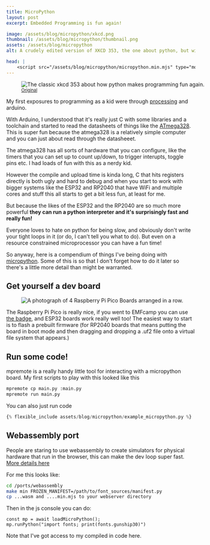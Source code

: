 ```yaml
---
title: MicroPython
layout: post
excerpt: Embedded Programming is fun again!

image: /assets/blog/micropython/xkcd.png
thumbnail: /assets/blog/micropython/thumbnail.png
assets: /assets/blog/micropython
alt: A crudely edited version of XKCD 353, the one about python, but with a greek letter mu stuck in front of "python".

head: |
    <script src="/assets/blog/micropython/micropython.min.mjs" type="module"></script>
---
```


<figure style="width:max(300px, 100%);">
<img src="{{page.assets}}/xkcd.png" alt="The classic xkcd 353 about how python makes programming fun again."/>
<figcaption>
<small><a href = "https://xkcd.com/353/">Original</a></small>
</figcaption>
</figure>

My first exposures to programming as a kid were through [processing](https://processing.org/) and arduino. 

With Arduino, I understood that it's really just C with some libraries and a toolchain and started to read the datasheets of things like the [ATmega328][atmega328_datasheet]. This is super fun because the atmega328 is a relatively simple computer and you can just about read through the datasheeet. 

The atmega328 has all sorts of hardware that you can configure, like the timers that you can set up to count up/down, to trigger interupts, toggle pins etc. I had loads of fun with this as a nerdy kid. 

However the compile and upload time is kinda long, C that hits registers directly is both ugly and hard to debug and when you start to work with bigger systems like the ESP32 and RP2040 that have WiFi and multiple cores and stuff this all starts to get a bit less fun, at least for me. 

But because the likes of the ESP32 and the RP2040 are so much more powerful **they can run a python interpreter and it's surprisingly fast and really fun!**

Everyone loves to hate on python for being slow, and obviously don't write your tight loops in it (or do, I can't tell you what to do). But even on a resource constrained microprocessor you can have a fun time!

So anyway, here is a compendium of things I've being doing with [micropython][micropython]. Some of this is so that I don't forget how to do it later so there's a little more detail than might be warranted. 

[micropython]: https://micropython.org/
[atmega328_datasheet]: https://ww1.microchip.com/downloads/en/DeviceDoc/40001906A.pdf

## Get yourself a dev board

<figure style="width:max(300px, 100%);">
<img src="{{page.assets}}/four_picos.jpg" alt="A photograph of 4 Raspberry Pi Pico Boards arranged in a row."/>
</figure>

The Raspberry Pi Pico is really nice, if you went to EMFcamp you can use [the badge][badge], and ESP32 boards work really well too! The easiest way to start is to flash a prebuilt firmware (for RP2040 boards that means putting the board in boot mode and then dragging and dropping a .uf2 file onto a virtual file system that appears.)

[badge]: https://tildagon.badge.emfcamp.org/

## Run some code!

mpremote is a really handy little tool for interacting with a micropython board. My first scripts to play with this looked like this
```sh
mpremote cp main.py :main.py
mpremote run main.py
```
You can also just run code 

```python
{% flexible_include assets/blog/micropython/example_micropython.py %}
```


## Webassembly port 

People are staring to use webassembly to create simulators for physical hardware that run in the browser, this can make the dev loop super fast. [More details here](https://github.com/micropython/micropython/blob/master/ports/webassembly/README.md)

For me this looks like:
```sh
cd /ports/webassembly
make min FROZEN_MANIFEST=/path/to/font_sources/manifest.py
cp ...wasm and ....min.mjs to your webserver directory
```

Then in the js console you can do:
```
const mp = await loadMicroPython();
mp.runPython("import fonts; print(fonts.gunship30)")
```

Note that I've got access to my compiled in code here. 

<script src="{{page.assets}}/cm6.bundle.min.js"></script>
<script src="{{page.assets}}/simulator.js" type = "module"></script>

<usbc-power-supply-simulator></usbc-power-supply-simulator>